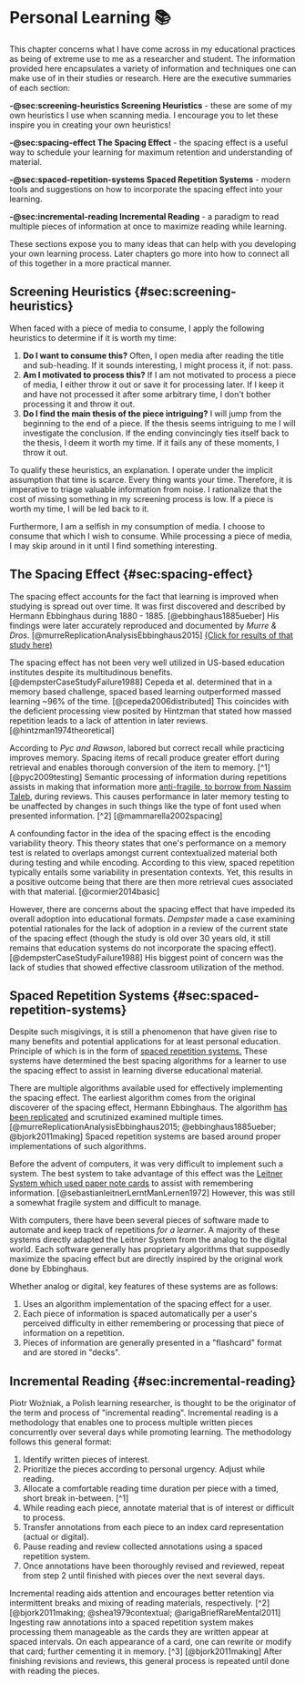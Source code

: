 # Personal Learning 📚

This chapter concerns what I have come across in my educational practices as being of extreme use to me as a researcher and student.
The information provided here encapsulates a variety of information and techniques one can make use of in their studies or research.
Here are the executive summaries of each section:

**-@sec:screening-heuristics Screening Heuristics** - these are some of my own heuristics I use when scanning media.
I encourage you to let these inspire you in creating your own heuristics!

**-@sec:spacing-effect The Spacing Effect** - the spacing effect is a useful way to schedule your learning for maximum retention and understanding of material.

**-@sec:spaced-repetition-systems Spaced Repetition Systems** - modern tools and suggestions on how to incorporate the spacing effect into your learning.

**-@sec:incremental-reading Incremental Reading** - a paradigm to read multiple pieces of information at once to maximize reading while learning.

These sections expose you to many ideas that can help with you developing your own learning process.
Later chapters go more into how to connect all of this together in a more practical manner.

## Screening Heuristics {#sec:screening-heuristics}

When faced with a piece of media to consume, I apply the following heuristics to determine if it is worth my time:

1. **Do I want to consume this?** Often, I open media after reading the title and sub-heading. If it sounds interesting, I might process it, if not: pass. 
2. **Am I motivated to process this?** If I am not motivated to process a piece of media, I either throw it out or save it for processing later. If I keep it and have not processed it after some arbitrary time, I don't bother processing it and throw it out.
3. **Do I find the main thesis of the piece intriguing?** I will jump from the beginning to the end of a piece. If the thesis seems intriguing to me I will investigate the conclusion. If the ending convincingly ties itself back to the thesis, I deem it worth my time. If it fails any of these moments, I throw it out.

To qualify these heuristics, an explanation. I operate under the implicit assumption that time is scarce. Every thing wants your time. Therefore, it is imperative to triage valuable information from noise. I rationalize that the cost of missing something in my screening process is low. If a piece is worth my time, I will be led back to it. 

Furthermore, I am a selfish in my consumption of media. I choose to consume that which I wish to consume. While processing a piece of media, I may skip around in it until I find something interesting.

## The Spacing Effect {#sec:spacing-effect}

The spacing effect accounts for the fact that learning is improved when studying is spread out over time. It was first discovered and described by Hermann Ebbinghaus during 1880 - 1885. [@ebbinghaus1885ueber] His findings were later accurately reproduced and documented by *Murre & Dros*. [@murreReplicationAnalysisEbbinghaus2015] [(Click for results of that study here)](05282020172154-replication-ebbinghaus.md)

The spacing effect has not been very well utilized in US-based education institutes despite its multitudinous benefits. [@dempsterCaseStudyFailure1988] Cepeda et al. determined that in a memory based challenge, spaced based learning outperformed massed learning ~96% of the time. [@cepeda2006distributed] This coincides with the deficient processing view posited by Hintzman that stated how massed repetition leads to a lack of attention in later reviews. [@hintzman1974theoretical]

According to *Pyc and Rawson*, labored but correct recall while practicing improves memory. Spacing items of recall produce greater effort during retrieval and enables thorough conversion of the item to memory. [^1] [@pyc2009testing] Semantic processing of information during repetitions assists in making that information more [anti-fragile, to borrow from Nassim Taleb,](03172020033742-antifragility.md) during reviews. This causes performance in later memory testing to be unaffected by changes in such things like the type of font used when presented information. [^2] [@mammarella2002spacing] 

A confounding factor in the idea of the spacing effect is the encoding variability theory. This theory states that one's performance on a memory test is related to overlaps amongst current contextualized material both during testing and  while encoding. According to this view, spaced repetition typically entails some variability in presentation contexts. Yet, this results in a positive outcome being that there are then more retrieval cues associated with that material. [@cormier2014basic]

However, there are concerns about the spacing effect that have impeded its overall adoption into educational formats. *Dempster* made a case examining potential rationales for the lack of adoption in a review of the current state of the spacing effect (though the study is old over 30 years old, it still remains that education systems do not incorporate the spacing effect). [@dempsterCaseStudyFailure1988] His biggest point of concern was the lack of studies that showed effective classroom utilization of the method.

## Spaced Repetition Systems {#sec:spaced-repetition-systems}

Despite such misgivings, it is still a phenomenon that have given rise to many benefits and potential applications for at least personal education. Principle of which is in the form of [spaced repetition systems.](05252020183020-spaced-repetition-systems.md) These systems have determined the best spacing algorithms for a learner to use the spacing effect to assist in learning diverse educational material.

There are multiple algorithms available used for effectively implementing the spacing effect. The earliest algorithm comes from the original discoverer of the spacing effect, Hermann Ebbinghaus. The algorithm [has been replicated](05282020172154-replication-ebbinghaus.md) and scrutinized examined multiple times. [@murreReplicationAnalysisEbbinghaus2015; @ebbinghaus1885ueber; @bjork2011making] Spaced repetition systems are based around proper implementations of such algorithms.

Before the advent of computers, it was very difficult to implement such a system. The best system to take advantage of this effect was the [Leitner System which used paper note cards](05102020220941-leitner-system.md) to assist with remembering information. [@sebastianleitnerLerntManLernen1972] However, this was still a somewhat fragile system and difficult to manage.

With computers, there have been several pieces of software made to automate and keep track of repetitions *for a learner*. A majority of these systems directly adapted the Leitner System from the analog to the digital world. Each software generally has proprietary algorithms that supposedly maximize the spacing effect but are directly inspired by the original work done by Ebbinghaus.

Whether analog or digital, key features of these systems are as follows:

1. Uses an algorithm implementation of the spacing effect for a user.
2. Each piece of information is spaced automatically per a user's perceived difficulty in either remembering or processing that piece of information on a repetition.
3. Pieces of information are generally presented in a "flashcard" format and are stored in "decks". 

## Incremental Reading {#sec:incremental-reading}

Piotr Woźniak, a Polish learning researcher, is thought to be the originator of the term and process of "incremental reading". Incremental reading is a methodology that enables one to process multiple written pieces concurrently over several days while promoting learning. The methodology follows this general format:

1. Identify written pieces of interest.
2. Prioritize the pieces according to personal urgency. Adjust while reading.
3. Allocate a comfortable reading time duration per piece with a timed, short break in-between. [^1]
4. While reading each piece, annotate material that is of interest or difficult to process.
5. Transfer annotations from each piece to an index card representation (actual or digital).
6. Pause reading and review collected annotations using a spaced repetition system.
7. Once annotations have been thoroughly revised and reviewed, repeat from step 2 until finished with pieces over the next several days.

Incremental reading aids attention and encourages better retention via intermittent breaks and mixing of reading materials, respectively. [^2] [@bjork2011making; @shea1979contextual; @arigaBriefRareMental2011] Ingesting raw annotations into a spaced repetition system makes processing them manageable as the cards they are written appear at spaced intervals. On each appearance of a card, one can rewrite or modify that card; further cementing it in memory. [^3] [@bjork2011making] After finishing revisions and reviews, this general process is repeated until done with reading the pieces.

